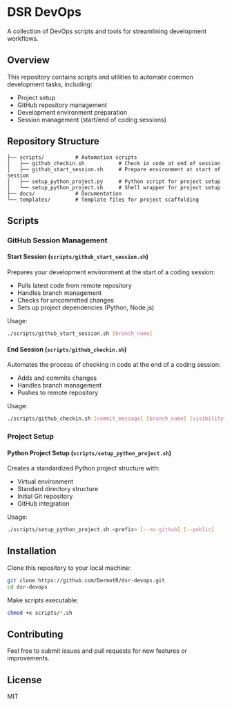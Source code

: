 # DSR DevOps

A collection of DevOps scripts and tools for streamlining development workflows.

## Overview

This repository contains scripts and utilities to automate common development tasks, including:

- Project setup
- GitHub repository management
- Development environment preparation
- Session management (start/end of coding sessions)

## Repository Structure

```
├── scripts/          # Automation scripts
│   ├── github_checkin.sh           # Check in code at end of session
│   ├── github_start_session.sh     # Prepare environment at start of session
│   ├── setup_python_project.py     # Python script for project setup
│   └── setup_python_project.sh     # Shell wrapper for project setup
├── docs/             # Documentation
└── templates/        # Template files for project scaffolding
```

## Scripts

### GitHub Session Management

#### Start Session (`scripts/github_start_session.sh`)

Prepares your development environment at the start of a coding session:

- Pulls latest code from remote repository
- Handles branch management
- Checks for uncommitted changes
- Sets up project dependencies (Python, Node.js)

Usage:
```bash
./scripts/github_start_session.sh [branch_name]
```

#### End Session (`scripts/github_checkin.sh`)

Automates the process of checking in code at the end of a coding session:

- Adds and commits changes
- Handles branch management
- Pushes to remote repository

Usage:
```bash
./scripts/github_checkin.sh [commit_message] [branch_name] [visibility]
```

### Project Setup

#### Python Project Setup (`scripts/setup_python_project.sh`)

Creates a standardized Python project structure with:

- Virtual environment
- Standard directory structure
- Initial Git repository
- GitHub integration

Usage:
```bash
./scripts/setup_python_project.sh <prefix> [--no-github] [--public]
```

## Installation

Clone this repository to your local machine:

```bash
git clone https://github.com/DermotR/dsr-devops.git
cd dsr-devops
```

Make scripts executable:
```bash
chmod +x scripts/*.sh
```

## Contributing

Feel free to submit issues and pull requests for new features or improvements.

## License

MIT